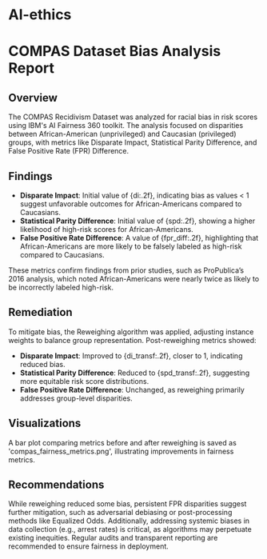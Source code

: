 # AI-ethics
# COMPAS Dataset Bias Analysis Report

## Overview
The COMPAS Recidivism Dataset was analyzed for racial bias in risk scores using IBM's AI Fairness 360 toolkit. The analysis focused on disparities between African-American (unprivileged) and Caucasian (privileged) groups, with metrics like Disparate Impact, Statistical Parity Difference, and False Positive Rate (FPR) Difference.

## Findings
- **Disparate Impact**: Initial value of {di:.2f}, indicating bias as values < 1 suggest unfavorable outcomes for African-Americans compared to Caucasians.
- **Statistical Parity Difference**: Initial value of {spd:.2f}, showing a higher likelihood of high-risk scores for African-Americans.
- **False Positive Rate Difference**: A value of {fpr_diff:.2f}, highlighting that African-Americans are more likely to be falsely labeled as high-risk compared to Caucasians.

These metrics confirm findings from prior studies, such as ProPublica’s 2016 analysis, which noted African-Americans were nearly twice as likely to be incorrectly labeled high-risk.[](https://www.propublica.org/article/machine-bias-risk-assessments-in-criminal-sentencing)

## Remediation
To mitigate bias, the Reweighing algorithm was applied, adjusting instance weights to balance group representation. Post-reweighing metrics showed:
- **Disparate Impact**: Improved to {di_transf:.2f}, closer to 1, indicating reduced bias.
- **Statistical Parity Difference**: Reduced to {spd_transf:.2f}, suggesting more equitable risk score distributions.
- **False Positive Rate Difference**: Unchanged, as reweighing primarily addresses group-level disparities.

## Visualizations
A bar plot comparing metrics before and after reweighing is saved as 'compas_fairness_metrics.png', illustrating improvements in fairness metrics.

## Recommendations
While reweighing reduced some bias, persistent FPR disparities suggest further mitigation, such as adversarial debiasing or post-processing methods like Equalized Odds. Additionally, addressing systemic biases in data collection (e.g., arrest rates) is critical, as algorithms may perpetuate existing inequities. Regular audits and transparent reporting are recommended to ensure fairness in deployment.[](https://massivesci.com/articles/machine-learning-compas-racism-policing-fairness/)
